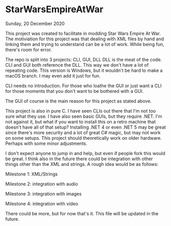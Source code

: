 # StarWarsEmpireAtWar
Sunday, 20 December 2020

This project was created to facilitate in modding Star Wars Empire At War. The motiviation for this project was that dealing with XML files by hand and linking them and trying to understand can be a lot of work. While being fun, there's room for error.

The repo is split into 3 projects: CLI, GUI, DLL
DLL is the meat of the code. CLI and GUI both reference the DLL. This way we don't have a lot of repeating code. This version is Windows, but it wouldn't be hard to make a macOS branch. I may even add it just for fun.

CLI needs no introduction. For those who loathe the GUI or just want a CLI for those moments that you don't want to be bothered with a GUI.

The GUI of course is the main reason for this project as stated above.

This project is also in pure C. I have seen CLIs out there that I'm not too sure what they use. I have also seen basic GUIs, but they require .NET. I'm not against it, but what if you want to install this on a retro machine that doesn't have all of that setup? Installing .NET 4 or even .NET 5 may be great since there's more security and a lot of great C# magic, but may not work on some setups. This project should theoretically work on older hardware. Perhaps with some minor adjustments.

I don't expect anyone to jump in and help, but even if people fork this would be great. I think also in the future there could be integration with other things other than the XML and strings. A rough idea would be as follows:

Milestone 1: XML/Strings

Milestone 2: integration with audio

Milestone 3: integration with images

Milestone 4: integration with video

There could be more, but for now that's it. This file will be updated in the future.